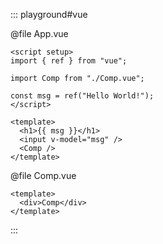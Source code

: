 ::: playground#vue

@file App.vue

```vue
<script setup>
import { ref } from "vue";

import Comp from "./Comp.vue";

const msg = ref("Hello World!");
</script>

<template>
  <h1>{{ msg }}</h1>
  <input v-model="msg" />
  <Comp />
</template>
```

@file Comp.vue

```vue
<template>
  <div>Comp</div>
</template>
```

:::